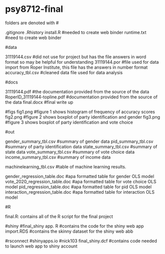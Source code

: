 # psy8712-final

folders are denoted with #

.gitignore
.Rhistory
install.R #needed to create web binder
runtime.txt #need to create web binder

#data

31119144.csv #did not use for project but has the file answers in word format so may be helpful for understanding
31119144.por #file used for data import from Roper Institute, this file has the answers in number format
accuracy_tbl.csv #cleaned data file used for data analysis

#docs

31119144.pdf #the documentation provided from the source of the data
RoperID_31119144-topline.pdf #documentation provided from the source of the data 
final.docx #final write up

#figs
fig1.png #figure 1 shows histogram of frequency of accuracy scores
fig2.png #figure 2 shows boxplot of party identification and gender
fig3.png #figure 3 shows boxplot of party identification and vote choice



#out

gender_summary_tbl.csv #summary of gender data
pid_summary_tbl.csv #summary of party identification data
state_summary_tbl.csv #summary of state data
vote_summary_tbl.csv #summary of vote choice data
income_summary_tbl.csv #summary of income data

machinelearning_tbl.csv #table of machine learning results. 

gender_regression_table.doc #apa formatted table for gender OLS model
vote_2020_regression_table.doc #apa formatted table for vote choice OLS model
pid_regression_table.doc #apa formatted table for pid OLS model
interaction_regression_table.doc #apa formatted table for interaction OLS model


#R

final.R: contains all of the R script for the final project

#shiny
#final_shiny
app. R #contains the code for the shiny web app
import.RDS #contains the skinny dataset for the shiny web abb

#rsconnect 
#shinyapps.io
#nick103
final_shiny.dcf #contains code needed to launch web app to shiny account 
